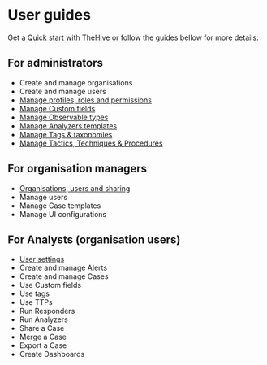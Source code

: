 # User guides

Get a [Quick start with TheHive](quick-start.md) or follow the guides bellow for more details:

## For administrators

- Create and manage organisations
- Create and manage users
- [Manage profiles, roles and permissions](./administration/profiles.md)
- [Manage Custom fields](./administration/custom-fields.md)
- [Manage Observable types](administration/observable-types.md)
- [Manage Analyzers templates](administration/analyzer-templates.md)
- [Manage Tags & taxonomies](administration/tags-and-taxonomies.md)
- [Manage Tactics, Techniques & Procedures](administration/tactics-techniques-procedures.md)
<!-- - Manage Webhooks -->

## For organisation managers

- [Organisations, users and sharing](./organisation/organisations-users-sharing.md)
- Manage users
- Manage Case templates
- Manage UI configurations

## For Analysts (organisation users)

- [User settings](./organisation/user-settings.md)
- Create and manage Alerts
- Create and manage Cases
- Use Custom fields
- Use tags
- Use TTPs
- Run Responders
- Run Analyzers
- Share a Case
- Merge a Case
- Export a Case
- Create Dashboards
<!-- - Search and filter -->
